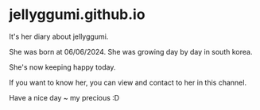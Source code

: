 # jellyggumi.github.io


It's her diary about jellyggumi.

She was born at 06/06/2024.
She was growing day by day in south korea.

She's now keeping happy today. 

If you want to know her, you can view and contact to her in this channel.

Have a nice day ~ my precious :D

